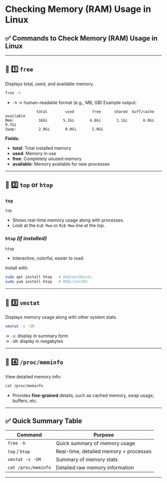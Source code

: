 # Checking Memory (RAM) Usage in Linux

## ✅ Commands to Check Memory (RAM) Usage in Linux

---

## 📌 1️⃣ `free`
Displays total, used, and available memory.
```bash
free -h
```
- `-h` → human-readable format (e.g., MB, GB)
Example output:
```
              total        used        free      shared  buff/cache   available
Mem:           16Gi       5.2Gi       4.0Gi       1.1Gi       6.0Gi       9.7Gi
Swap:          2.0Gi       0.0Gi       2.0Gi
```
**Fields:**
- **total**: Total installed memory
- **used**: Memory in use
- **free**: Completely unused memory
- **available**: Memory available for new processes

---

## 📌 2️⃣ `top` or `htop`
### `top`
```bash
top
```
- Shows real-time memory usage along with processes.
- Look at the `KiB Mem` or `MiB Mem` line at the top.

### `htop` *(if installed)*
```bash
htop
```
- Interactive, colorful, easier to read.

Install with:
```bash
sudo apt install htop   # Debian/Ubuntu
sudo yum install htop   # RHEL/CentOS
```

---

## 📌 3️⃣ `vmstat`
Displays memory usage along with other system stats.
```bash
vmstat -s -SM
```
→ `-s`: display in summary form  
→ `-SM`: display in megabytes

---

## 📌 4️⃣ `/proc/meminfo`
View detailed memory info:
```bash
cat /proc/meminfo
```
- Provides **fine-grained** details, such as cached memory, swap usage, buffers, etc.

---

## ✅ Quick Summary Table

| **Command**         | **Purpose**                             |
|--------------------|-----------------------------------------|
| `free -h`          | Quick summary of memory usage          |
| `top` / `htop`     | Real-time, detailed memory + processes |
| `vmstat -s -SM`    | Summary of memory stats                |
| `cat /proc/meminfo`| Detailed raw memory information        |

---
